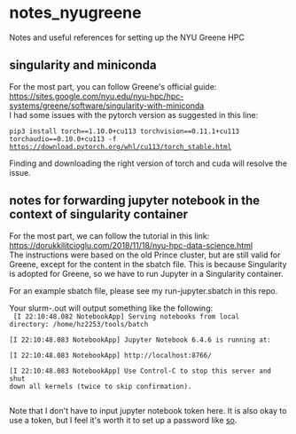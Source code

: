 # notes_nyugreene
Notes and useful references for setting up the NYU Greene HPC

## singularity and miniconda
For the most part, you can follow Greene's official guide:  
https://sites.google.com/nyu.edu/nyu-hpc/hpc-systems/greene/software/singularity-with-miniconda  
I had some issues with the pytorch version as suggested in this line:

<code>pip3 install torch==1.10.0+cu113 torchvision==0.11.1+cu113 torchaudio==0.10.0+cu113 -f https://download.pytorch.org/whl/cu113/torch_stable.html</code>

Finding and downloading the right version of torch and cuda will resolve the issue.

## notes for forwarding jupyter notebook in the context of singularity container
For the most part, we can follow the tutorial in this link:  
https://dorukkilitcioglu.com/2018/11/18/nyu-hpc-data-science.html  
The instructions were based on the old Prince cluster, but are still valid for Greene,
except for the content in the sbatch file. This is because Singularity is adopted for
Greene, so we have to run Jupyter in a Singularity container.

For an example sbatch file, please see my run-jupyter.sbatch in this repo.

Your slurm-<job id>.out will output something like the following:  
<code>
    [I 22:10:48.082 NotebookApp] Serving notebooks from local directory: /home/hz2253/tools/batch  
    [I 22:10:48.083 NotebookApp] Jupyter Notebook 6.4.6 is running at:  
    [I 22:10:48.083 NotebookApp] http://localhost:8766/  
    [I 22:10:48.083 NotebookApp] Use Control-C to stop this server and shut down all kernels (twice to skip confirmation).  
</code>

Note that I don't have to input jupyter notebook token here. It is also okay to use a token, but I feel it's worth it to set up a password like [so](https://jupyter-notebook.readthedocs.io/en/stable/public_server.html).
